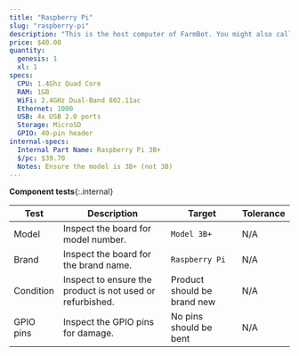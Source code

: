 ```yaml
---
title: "Raspberry Pi"
slug: "raspberry-pi"
description: "This is the host computer of FarmBot. You might also call it FarmBot's brain. The Raspberry Pi runs FarmBot OS, communicates with the web application over ethernet or WiFi, and talks to the Farmduino over a USB serial connection."
price: $40.00
quantity:
  genesis: 1
  xl: 1
specs:
  CPU: 1.4Ghz Quad Core
  RAM: 1GB
  WiFi: 2.4GHz Dual-Band 802.11ac
  Ethernet: 1000
  USB: 4x USB 2.0 ports
  Storage: MicroSD
  GPIO: 40-pin header
internal-specs:
  Internal Part Name: Raspberry Pi 3B+
  $/pc: $39.70
  Notes: Ensure the model is 3B+ (not 3B)
---
```


**Component tests**{:.internal}

|Test         |Description  |Target       |Tolerance    |
|-------------|-------------|-------------|-------------|
|Model        |Inspect the board for model number.|`Model 3B+`|N/A
|Brand        |Inspect the board for the brand name.|`Raspberry Pi`|N/A
|Condition    |Inspect to ensure the product is not used or refurbished.|Product should be brand new|N/A
|GPIO pins    |Inspect the GPIO pins for damage.|No pins should be bent|N/A
